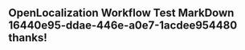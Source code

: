 <properties
ms.topic="hero-topic"
ms.test1="hero-topic"
ms.test2="test"/>

## OpenLocalization Workflow Test MarkDown 16440e95-ddae-446e-a0e7-1acdee954480 thanks!
